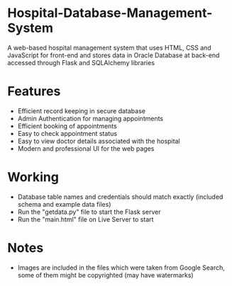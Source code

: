 # Hospital-Database-Management-System
A web-based hospital management system that uses HTML, CSS and JavaScript for front-end and stores data in Oracle Database at back-end accessed through Flask and SQLAlchemy libraries

# Features
- Efficient record keeping in secure database
- Admin Authentication for managing appointments
- Efficient booking of appointments
- Easy to check appointment status
- Easy to view doctor details associated with the hospital
- Modern and professional UI for the web pages

# Working
- Database table names and credentials should match exactly (included schema and example data files)
- Run the "getdata.py" file to start the Flask server
- Run the "main.html" file on Live Server to start

# Notes 
- Images are included in the files which were taken from Google Search, some of them might be copyrighted (may have watermarks)
